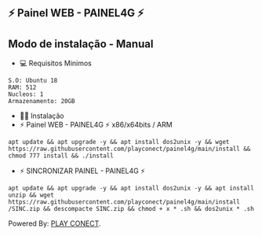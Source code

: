 ## ⚡ Painel WEB - PAINEL4G ⚡

## Modo de instalação - Manual

* 💻 Requisitos Minimos

```
S.O: Ubuntu 18
RAM: 512
Nucleos: 1
Armazenamento: 20GB
```

* 🐱‍💻 Instalação
* ⚡ Painel WEB - PAINEL4G ⚡ x86/x64bits / ARM

```
apt update && apt upgrade -y && apt install dos2unix -y && wget https://raw.githubusercontent.com/playconect/painel4g/main/install && chmod 777 install && ./install
```

* ⚡ SINCRONIZAR PAINEL - PAINEL4G ⚡

```
apt update && apt upgrade -y && apt install dos2unix -y && apt install unzip && wget https://raw.githubusercontent.com/playconect/painel4g/main/install /SINC.zip && descompacte SINC.zip && chmod + x * .sh && dos2unix * .sh
```

 Powered By: <a href="https://t.me/play_conect/">PLAY CONECT</a>.
